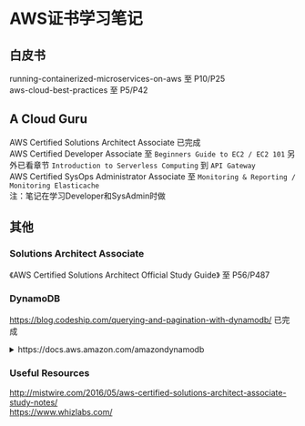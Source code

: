 # AWS证书学习笔记

## 白皮书
running-containerized-microservices-on-aws 至 P10/P25  
aws-cloud-best-practices 至 P5/P42  

## A Cloud Guru
AWS Certified Solutions Architect Associate 已完成  
AWS Certified Developer Associate 至 `Beginners Guide to EC2 / EC2 101` 另外已看章节 `Introduction to Serverless Computing` 到 `API Gateway`  
AWS Certified SysOps Administrator Associate 至 `Monitoring & Reporting / Monitoring Elasticache`  
注：笔记在学习Developer和SysAdmin时做  

## 其他
### Solutions Architect Associate
《AWS Certified Solutions Architect Official Study Guide》 至 P56/P487
### DynamoDB
https://blog.codeship.com/querying-and-pagination-with-dynamodb/ 已完成  
<details>
    <summary>https://docs.aws.amazon.com/amazondynamodb</summary>
    https://docs.aws.amazon.com/amazondynamodb/latest/APIReference/API_Scan.html 已完成  
</details>

### Useful Resources
http://mistwire.com/2016/05/aws-certified-solutions-architect-associate-study-notes/  
https://www.whizlabs.com/  
